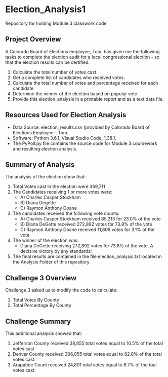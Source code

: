 # Election_Analysis1
Repository for holding Module 3 classwork code

## Project Overview

A Colorado Board of Elections employee, Tom, has given me the following tasks to complete the election audit for a local congressional election - so that the election results can be certified. 

1) Calculate the total number of votes cast. 
2) Get a complete list of candidates who received votes. 
3) Calculate the total number of votes and percentage received for each candidate
4) Determine the winner of the election based on popular vote.
5) Provide this election_analysis in a printable report and as a text data file. 

## Resources Used for Election Analysis
- Data Source: election_results.csv (provided by Colorado Board of Elections Employee - Tom. 
- Software: Python 3.6.1, Visual Studio Code, 1.38.1.
- The PyPoll.py file contains the source code for Module 3 coursework and resulting election analysis. 

## Summary of Analysis
The analysis of the election show that: 
1) Total Votes cast in the election were 369,711
2) The Candidates receiving 1 or more votes were:
    - A) Charles Casper Stockham
    - B) Diana Degette
    - C) Raymon Anthony Doane
3) The candidates received the following vote counts:
    - A) Charles Casper Stockham received 85,213 for 23.0% of the vote
    - B) Diana DeGette received 272,892 votes for 73.8% of the vote
    - C) Raymon Anthony Doane received 11,606 votes for 3.1% of the vote. 
4) The winner of the election was: 
    - Diana DeGette receiving 272,892 votes for 73.8% of the vote. A decisive victory by any standards!
5) The final results are contained in the file election_analysis.txt located in the Analysis Folder of this repository. 

## Challenge 3 Overview
Challenge 3 asked us to modify the code to calculate: 
1) Total Votes By County 
2) Total Percentage By County

## Challenge Summary 
This additional analysis showed that:
1) Jefferson County received 38,855 total votes equal to 10.5% of the total votes cast
2) Denver County received 306,055 total votes equal to 82.8% of the total votes cast. 
3) Arapahoe Count received 24,801 total votes equal to 6.7% of the toal votes cast. 




  
